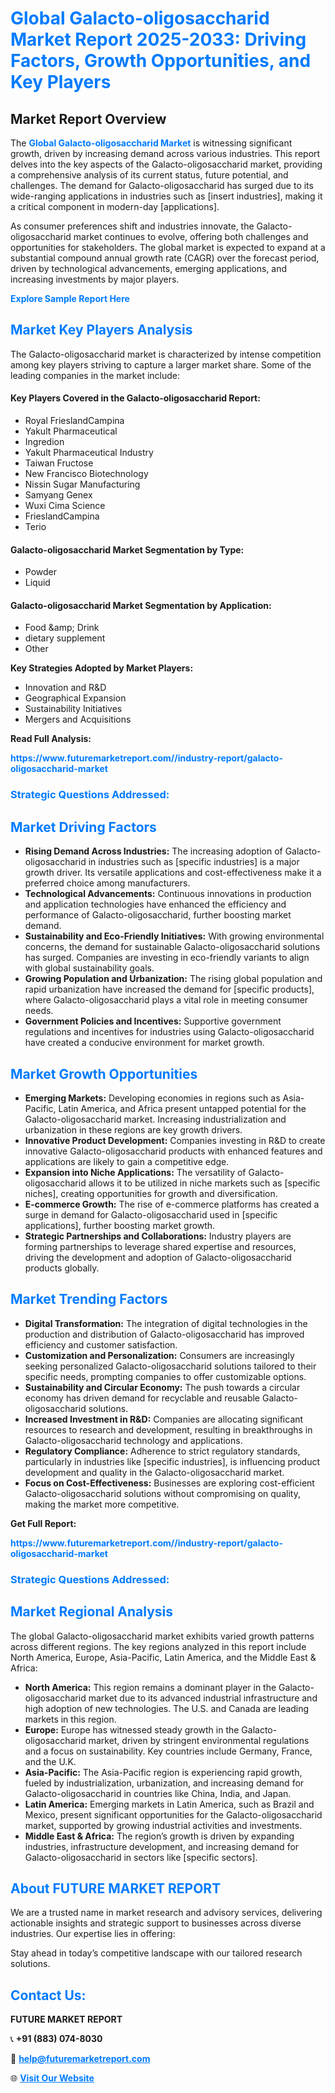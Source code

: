 <h1 style="color: #007BFF;">Global Galacto-oligosaccharid Market Report 2025-2033: Driving Factors, Growth Opportunities, and Key Players</h1>

<section id="overview">
<h2>Market Report Overview</h2>
<p>The <a href="https://www.futuremarketreport.com//industry-report/galacto-oligosaccharid-market" style="color: #007BFF; text-decoration: none;"><strong>Global Galacto-oligosaccharid Market</strong></a> is witnessing significant growth, driven by increasing demand across various industries. This report delves into the key aspects of the Galacto-oligosaccharid market, providing a comprehensive analysis of its current status, future potential, and challenges. The demand for Galacto-oligosaccharid has surged due to its wide-ranging applications in industries such as [insert industries], making it a critical component in modern-day [applications].</p>
<p>As consumer preferences shift and industries innovate, the Galacto-oligosaccharid market continues to evolve, offering both challenges and opportunities for stakeholders. The global market is expected to expand at a substantial compound annual growth rate (CAGR) over the forecast period, driven by technological advancements, emerging applications, and increasing investments by major players.</p>
</section>

<section id="overview">
<p><a href="https://www.futuremarketreport.com//request-sample/reportId=61707" style="color: #007BFF; text-decoration: none;"><strong>Explore Sample Report Here</strong></a></p>
</section>

<section id="key-players">
<h2 style="color: #007BFF;">Market Key Players Analysis</h2>
<p>The Galacto-oligosaccharid market is characterized by intense competition among key players striving to capture a larger market share. Some of the leading companies in the market include:</p>
<h4>Key Players Covered in the Galacto-oligosaccharid Report:</h4>
<ul><li>Royal FrieslandCampina</li><li>Yakult Pharmaceutical</li><li>Ingredion</li><li>Yakult Pharmaceutical Industry</li><li>Taiwan Fructose</li><li>New Francisco Biotechnology</li><li>Nissin Sugar Manufacturing</li><li>Samyang Genex</li><li>Wuxi Cima Science</li><li>FrieslandCampina</li><li>Terio</li></ul>
<h4>Galacto-oligosaccharid Market Segmentation by Type:</h4>
<ul><li>Powder</li><li>Liquid</li></ul>

<h4>Galacto-oligosaccharid Market Segmentation by Application:</h4>
<ul><li>Food &amp;amp; Drink</li><li>dietary supplement</li><li>Other</li></ul>
<p><strong>Key Strategies Adopted by Market Players:</strong></p>
<ul>
<li>Innovation and R&D</li>
<li>Geographical Expansion</li>
<li>Sustainability Initiatives</li>
<li>Mergers and Acquisitions</li>
</ul>
</section>

<section>
<p><strong>Read Full Analysis: </strong></p><a href="https://www.futuremarketreport.com//industry-report/galacto-oligosaccharid-market" style="color: #007BFF; text-decoration: none;"><strong>https://www.futuremarketreport.com//industry-report/galacto-oligosaccharid-market</strong></a>
<h3 style="color: #007BFF;">Strategic Questions Addressed:</h3>
</section>

<section id="driving-factors">
<h2 style="color: #007BFF;">Market Driving Factors</h2>
<ul>
<li><strong>Rising Demand Across Industries:</strong> The increasing adoption of Galacto-oligosaccharid in industries such as [specific industries] is a major growth driver. Its versatile applications and cost-effectiveness make it a preferred choice among manufacturers.</li>
<li><strong>Technological Advancements:</strong> Continuous innovations in production and application technologies have enhanced the efficiency and performance of Galacto-oligosaccharid, further boosting market demand.</li>
<li><strong>Sustainability and Eco-Friendly Initiatives:</strong> With growing environmental concerns, the demand for sustainable Galacto-oligosaccharid solutions has surged. Companies are investing in eco-friendly variants to align with global sustainability goals.</li>
<li><strong>Growing Population and Urbanization:</strong> The rising global population and rapid urbanization have increased the demand for [specific products], where Galacto-oligosaccharid plays a vital role in meeting consumer needs.</li>
<li><strong>Government Policies and Incentives:</strong> Supportive government regulations and incentives for industries using Galacto-oligosaccharid have created a conducive environment for market growth.</li>
</ul>
</section>

<section id="growth-opportunities">
<h2 style="color: #007BFF;">Market Growth Opportunities</h2>
<ul>
<li><strong>Emerging Markets:</strong> Developing economies in regions such as Asia-Pacific, Latin America, and Africa present untapped potential for the Galacto-oligosaccharid market. Increasing industrialization and urbanization in these regions are key growth drivers.</li>
<li><strong>Innovative Product Development:</strong> Companies investing in R&D to create innovative Galacto-oligosaccharid products with enhanced features and applications are likely to gain a competitive edge.</li>
<li><strong>Expansion into Niche Applications:</strong> The versatility of Galacto-oligosaccharid allows it to be utilized in niche markets such as [specific niches], creating opportunities for growth and diversification.</li>
<li><strong>E-commerce Growth:</strong> The rise of e-commerce platforms has created a surge in demand for Galacto-oligosaccharid used in [specific applications], further boosting market growth.</li>
<li><strong>Strategic Partnerships and Collaborations:</strong> Industry players are forming partnerships to leverage shared expertise and resources, driving the development and adoption of Galacto-oligosaccharid products globally.</li>
</ul>
</section>

<section id="trending-factors">
<h2 style="color: #007BFF;">Market Trending Factors</h2>
<ul>
<li><strong>Digital Transformation:</strong> The integration of digital technologies in the production and distribution of Galacto-oligosaccharid has improved efficiency and customer satisfaction.</li>
<li><strong>Customization and Personalization:</strong> Consumers are increasingly seeking personalized Galacto-oligosaccharid solutions tailored to their specific needs, prompting companies to offer customizable options.</li>
<li><strong>Sustainability and Circular Economy:</strong> The push towards a circular economy has driven demand for recyclable and reusable Galacto-oligosaccharid solutions.</li>
<li><strong>Increased Investment in R&D:</strong> Companies are allocating significant resources to research and development, resulting in breakthroughs in Galacto-oligosaccharid technology and applications.</li>
<li><strong>Regulatory Compliance:</strong> Adherence to strict regulatory standards, particularly in industries like [specific industries], is influencing product development and quality in the Galacto-oligosaccharid market.</li>
<li><strong>Focus on Cost-Effectiveness:</strong> Businesses are exploring cost-efficient Galacto-oligosaccharid solutions without compromising on quality, making the market more competitive.</li>
</ul>
</section>

<section>
<p><strong>Get Full Report: </strong></p><a href="https://www.futuremarketreport.com//industry-report/galacto-oligosaccharid-market" style="color: #007BFF; text-decoration: none;"><strong>https://www.futuremarketreport.com//industry-report/galacto-oligosaccharid-market</strong></a>
<h3 style="color: #007BFF;">Strategic Questions Addressed:</h3>
</section>


<section id="regional-analysis">
<h2 style="color: #007BFF;">Market Regional Analysis</h2>
<p>The global Galacto-oligosaccharid market exhibits varied growth patterns across different regions. The key regions analyzed in this report include North America, Europe, Asia-Pacific, Latin America, and the Middle East & Africa:</p>
<ul>
<li><strong>North America:</strong> This region remains a dominant player in the Galacto-oligosaccharid market due to its advanced industrial infrastructure and high adoption of new technologies. The U.S. and Canada are leading markets in this region.</li>
<li><strong>Europe:</strong> Europe has witnessed steady growth in the Galacto-oligosaccharid market, driven by stringent environmental regulations and a focus on sustainability. Key countries include Germany, France, and the U.K.</li>
<li><strong>Asia-Pacific:</strong> The Asia-Pacific region is experiencing rapid growth, fueled by industrialization, urbanization, and increasing demand for Galacto-oligosaccharid in countries like China, India, and Japan.</li>
<li><strong>Latin America:</strong> Emerging markets in Latin America, such as Brazil and Mexico, present significant opportunities for the Galacto-oligosaccharid market, supported by growing industrial activities and investments.</li>
<li><strong>Middle East & Africa:</strong> The region’s growth is driven by expanding industries, infrastructure development, and increasing demand for Galacto-oligosaccharid in sectors like [specific sectors].</li>
</ul>
</section>

<footer>
<h2 style="color: #007BFF;">About FUTURE MARKET REPORT</h2>
<p>We are a trusted name in market research and advisory services, delivering actionable insights and strategic support to businesses across diverse industries. Our expertise lies in offering:</p>

<p>Stay ahead in today’s competitive landscape with our tailored research solutions.</p>

<h2 style="color: #007BFF;">Contact Us:</h2>
<p><strong>FUTURE MARKET REPORT</strong></p>
<p>📞 <strong>+91 (883) 074-8030</strong></p>
<p>📧 <strong><a href="mailto:help@futuremarketreport.com" style="color: #007BFF;">help@futuremarketreport.com</a></strong></p>
<p>🌐 <strong><a href="https://www.futuremarketreport.com/" style="color: #007BFF;">Visit Our Website</a></strong></p>
</footer>